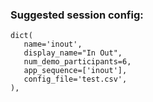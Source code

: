 ### Suggested session config:

```
dict(
   name='inout',
   display_name="In Out",
   num_demo_participants=6,
   app_sequence=['inout'],
   config_file='test.csv',
),
```

